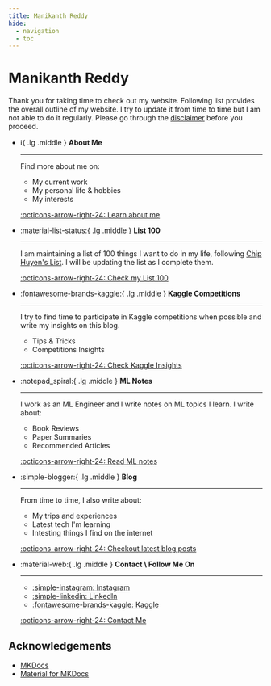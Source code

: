 ```yaml
---
title: Manikanth Reddy
hide:
  - navigation
  - toc
---
```


# Manikanth Reddy
Thank you for taking time to check out my website. Following list provides the overall outline of my website. I try to update it from time to time but I am not able to do it regularly. Please go through the [disclaimer](/about/disclaimer) before you proceed.

<div class="grid cards" markdown>

-   :information_source:{ .lg .middle } __About Me__

    ---

    Find more about me on:
    
    - My current work
    - My personal life & hobbies
    - My interests

    [:octicons-arrow-right-24: Learn about me](/about)

-   :material-list-status:{ .lg .middle } __List 100__

    ---

    I am maintaining a list of 100 things I want to do in my life, following <a href="https://huyenchip.com/list-100/" target="_blank">Chip Huyen's List</a>. I will be updating the list as I complete them. 

    [:octicons-arrow-right-24: Check my List 100](/about/list-100/)

-   :fontawesome-brands-kaggle:{ .lg .middle } __Kaggle Competitions__

    ---

    I try to find time to participate in Kaggle competitions when possible and write my insights on this blog. 
    
    - Tips & Tricks
    - Competitions Insights

    [:octicons-arrow-right-24: Check Kaggle Insights](/kaggle/)

-   :notepad_spiral:{ .lg .middle } __ML Notes__

    ---

    I work as an ML Engineer and I write notes on ML topics I learn. I write about:
    
    - Book Reviews
    - Paper Summaries
    - Recommended Articles

    [:octicons-arrow-right-24: Read ML notes](#)

-   :simple-blogger:{ .lg .middle } __Blog__

    ---

    From time to time, I also write about:

    - My trips and experiences
    - Latest tech I'm learning
    - Intesting things I find on the internet

    [:octicons-arrow-right-24: Checkout latest blog posts](/blog)

-   :material-web:{ .lg .middle } __Contact \ Follow Me On__

    ---

    - [:simple-instagram: Instagram](https://www.instagram.com/manikanthr5/)
    - [:simple-linkedin: LinkedIn](https://www.linkedin.com/in/manikanthr5/)
    - [:fontawesome-brands-kaggle: Kaggle](https://www.kaggle.com/manikanthr5/)

    [:octicons-arrow-right-24: Contact Me](/about/contact/)

</div>

## Acknowledgements

- <a href="https://www.mkdocs.org/" target="_blank" title="MKDocs">MKDocs</a>
- <a href="https://squidfunk.github.io/mkdocs-material/" target="_blank" title="Material for MKDocs">Material for MKDocs</a>
